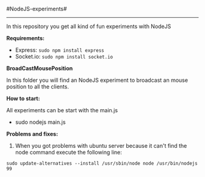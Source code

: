 #NodeJS-experiments#
* * *
In this repository you get all kind of fun experiments with NodeJS


**Requirements:**
  * Express:  `sudo npm install express`
  * Socket.io: `sudo npm install socket.io`


**BroadCastMousePosition**

In this folder you will find an NodeJS experiment to broadcast an mouse position to all the clients.


**How to start:**

  All experiments can be start with the main.js
  * sudo nodejs main.js
  
**Problems and fixes:**

1. When you got problems with ubuntu server because it can't find the node command execute the following line:

  `sudo update-alternatives --install /usr/sbin/node node /usr/bin/nodejs 99`
